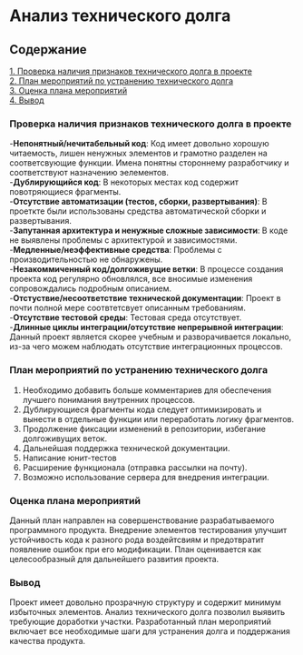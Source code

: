 # Анализ технического долга

## Содержание  
[1. Проверка наличия признаков технического долга в проекте](#проверка-наличия-признаков-технического-долга-в-проекте)  
[2. План мероприятий по устранению технического долга](#план-мероприятий-по-устранению-технического-долга)  
[3. Оценка плана мероприятий](#оценка-плана-мероприятий)  
[4. Вывод](#вывод)  

### Проверка наличия признаков технического долга в проекте
-**Непонятный/нечитабельный код**: Код имеет довольно хорошую читаемость, лишен ненужных элементов и грамотно разделен на соответсвующие функции. Имена понятны стороннему разработчику и соответствуют назначению эелементов.  
-**Дублирующийся код**: В некоторых местах код содержит повотряющиеся фрагменты.  
-**Отсутствие автоматизации (тестов, сборки, развертывания)**: В проеткте были использованы средства автоматической сборки и развертывания.  
-**Запутанная архитектура и ненужные сложные зависимости**: В коде не выявлены проблемы с архитектурой и зависимостями.  
-**Медленные/неэффективные средства**: Проблемы с производительностью не обнаружены.  
-**Незакоммиченный код/долгоживущие ветки**: В процессе создания проекта код регулярно обновлялся, все вносимые изменения сопровождались подробным описанием.  
-**Отстуствие/несоответствие технической документации**: Проект в почти полной мере соотвтетсвует описанным требованиям.  
-**Отсутствие тестовой среды**: Тестовая среда отсутствует.  
-**Длинные циклы интеграции/отсутствие непрерывной интеграции**: Данный проект является скорее учебным и разворачивается локально, из-за чего можем наблюдать отсутствие интеграционных процессов.  


### План мероприятий по устранению технического долга
1. Необходимо добавить больше комментариев для обеспечения лучшего понимания внутренних процессов.
2. Дублирующиеся фрагменты кода следует оптимизировать и вынести в отдельные функции или переработать логику фрагментов.
3. Продолжение фиксации изменений в репозитории, избегание долгоживущих веток.
4. Дальнейшая поддержка технической документации.
5. Написание юнит-тестов
6. Расширение функционала (отправка рассылки на почту).
7. Возможно использование сервера для внедрения интеграции.



### Оценка плана мероприятий
Данный план направлен на совершенствование разрабатываемого программного продукта. Внедрение элементов тестирования улучшит устойчивость кода к разного рода воздейтсвиям и предотвратит появление ошибок при его модификации. План оценивается как целесообразный для дальнейшего развития проекта.


### Вывод
Проект имеет довольно прозрачную структуру и содержит минимум избыточных элементов. Анализ технического долга позволил выявить требующие доработки участки. Разработанный план мероприятий включает все необходимые шаги для устранения долга и поддержания качества продукта.
 

